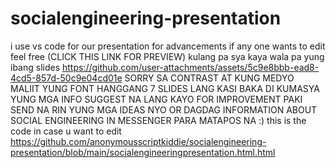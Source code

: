 # socialengineering-presentation
 i use vs code for our presentation for advancements if any one wants to edit feel free  (CLICK THIS LINK FOR PREVIEW) kulang pa sya kaya wala pa yung ibang slides
https://github.com/user-attachments/assets/5c9e8bbb-ead8-4cd5-857d-50c9e04cd01e
SORRY SA CONTRAST AT KUNG MEDYO MALIIT YUNG FONT HANGGANG 7 SLIDES LANG KASI BAKA DI KUMASYA YUNG MGA INFO
SUGGEST NA LANG KAYO FOR IMPROVEMENT
PAKI SEND NA RIN YUNG MGA IDEAS NYO OR DAGDAG INFORMATION ABOUT SOCIAL ENGINEERING IN MESSENGER PARA MATAPOS NA :)
this is the code in case u want to edit
https://github.com/anonymousscriptkiddie/socialengineering-presentation/blob/main/socialengineeringpresentation.html.html
